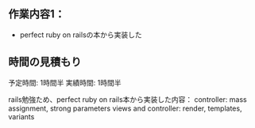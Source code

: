 ## 作業内容1：
* perfect ruby on railsの本から実装した
## 時間の見積もり
予定時間: 1時間半
実績時間: 1時間半

rails勉強ため、perfect ruby on rails本から実装した内容：
controller: mass assignment, strong parameters
views and controller: render, templates, variants

